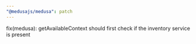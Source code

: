```yaml
---
"@medusajs/medusa": patch
---
```


fix(medusa): getAvailableContext should first check if the inventory service is present
